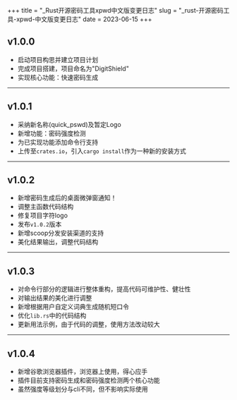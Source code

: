 +++
title = "_Rust开源密码工具xpwd中文版变更日志"
slug = "_rust-开源密码工具-xpwd-中文版变更日志"
date = 2023-06-15
+++

## v1.0.0

- 启动项目构思并建立项目计划
- 完成项目搭建，项目命名为"DigitShield"
- 实现核心功能：快速密码生成

---

## v1.0.1

- 采纳新名称(quick_pswd)及暂定Logo
- 新增功能：密码强度检测
- 为已实现功能添加命令行支持
- 上传至`crates.io`，引入`cargo install`作为一种新的安装方式

---

## v1.0.2

- 新增密码生成后的桌面微弹窗通知！
- 调整主函数代码结构
- 修复项目字符logo
- 发布`v1.0.2`版本
- 新增scoop分发安装渠道的支持
- 美化结果输出，调整代码结构

---

## v1.0.3

- 对命令行部分的逻辑进行整体重构，提高代码可维护性、健壮性
- 对输出结果的美化进行调整
- 新增根据用户自定义词典生成随机短口令
- 优化`lib.rs`中的代码结构
- 更新用法示例，由于代码的调整，使用方法改动较大

---

## v1.0.4

- 新增谷歌浏览器插件，浏览器上使用，得心应手
- 插件目前支持密码生成和密码强度检测两个核心功能
- 虽然强度等级划分与cli不同，但不影响实际使用